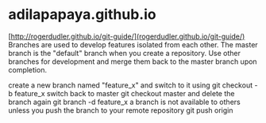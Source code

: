 adilapapaya.github.io
=====================

[http://rogerdudler.github.io/git-guide/](rogerdudler.github.io/git-guide/)
Branches are used to develop features isolated from each other. The master branch is the "default" branch when you create a repository. Use other branches for development and merge them back to the master branch upon completion.


create a new branch named "feature_x" and switch to it using
git checkout -b feature_x
switch back to master
git checkout master
and delete the branch again
git branch -d feature_x
a branch is not available to others unless you push the branch to your remote repository
git push origin <branch>
